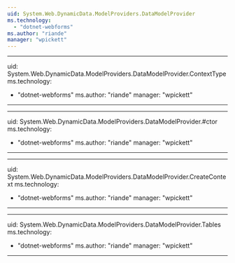 ```yaml
---
uid: System.Web.DynamicData.ModelProviders.DataModelProvider
ms.technology: 
  - "dotnet-webforms"
ms.author: "riande"
manager: "wpickett"
---
```


---
uid: System.Web.DynamicData.ModelProviders.DataModelProvider.ContextType
ms.technology: 
  - "dotnet-webforms"
ms.author: "riande"
manager: "wpickett"
---

---
uid: System.Web.DynamicData.ModelProviders.DataModelProvider.#ctor
ms.technology: 
  - "dotnet-webforms"
ms.author: "riande"
manager: "wpickett"
---

---
uid: System.Web.DynamicData.ModelProviders.DataModelProvider.CreateContext
ms.technology: 
  - "dotnet-webforms"
ms.author: "riande"
manager: "wpickett"
---

---
uid: System.Web.DynamicData.ModelProviders.DataModelProvider.Tables
ms.technology: 
  - "dotnet-webforms"
ms.author: "riande"
manager: "wpickett"
---
